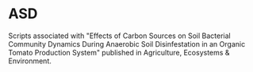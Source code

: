 # ASD
Scripts associated with "Effects of Carbon Sources on Soil Bacterial Community Dynamics During Anaerobic Soil Disinfestation in an Organic Tomato Production System" published in Agriculture, Ecosystems & Environment.


